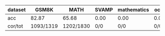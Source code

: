 |dataset|GSM8K|MATH|SVAMP|mathematics|ocw|aime24|amc23|carp_en|college_math|olympiadbench|
|--|--|--|--|--|--|--|--|--|--|--|
|acc|82.87|65.68|0.00|0.00|0.00|0.00|0.00|0.00|0.00|0.00|
|cor/tot|1093/1319|1202/1830|0/0|0/0|0/0|0/0|0/0|0/0|0/0|0/0|
